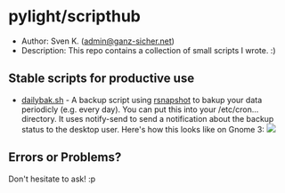 pylight/scripthub
==================

* Author:    Sven K. (<admin@ganz-sicher.net>)
* Description: This repo contains a collection of small scripts I wrote. :)
 

Stable scripts for productive use 
---------------------------------

* [dailybak.sh](https://github.com/pylight/scripthub/blob/master/bash/dailybak.sh) - A backup script using [rsnapshot](http://rsnapshot.org/) to bakup your data periodicly (e.g. every day). 
You can put this into your /etc/cron... directory. It uses notify-send to send a notification about the backup status to the desktop user. Here's how this looks like on Gnome 3:
![](http://i.imgur.com/EWp1T.png)


Errors or Problems?
-------------------
Don't hesitate to ask! :p
